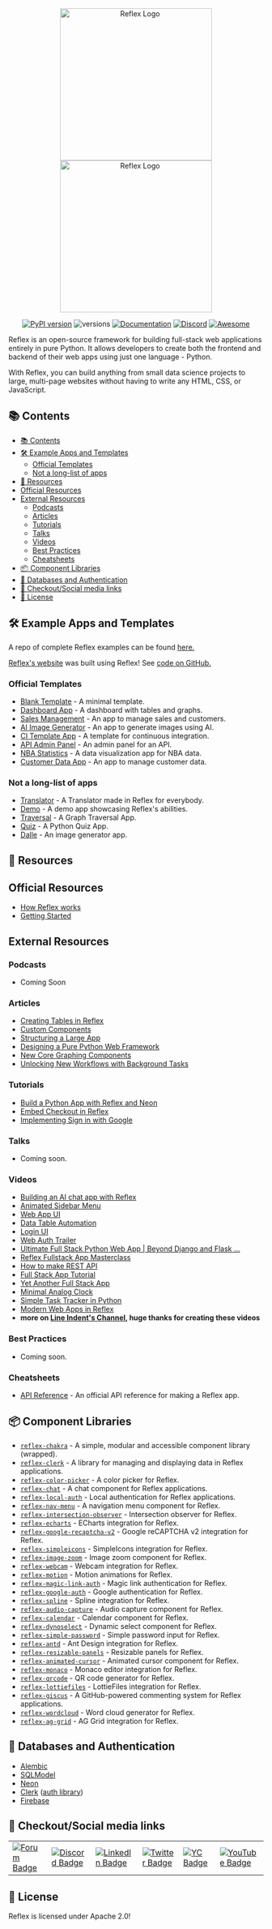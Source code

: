 <!--lint disable awesome-badge unordered-list-marker-style trailing-slash awesome-heading awesome-github awesome-toc double-link awesome-list-item no-repeat-punctuation-->
<div align="center">
    <img src="https://raw.githubusercontent.com/reflex-dev/awesome-reflex/main/images/dark_logo.svg#gh-light-mode-only" alt="Reflex Logo" width="300px">
    <img src="https://raw.githubusercontent.com/reflex-dev/awesome-reflex/main/images/light_logo.svg#gh-dark-mode-only" alt="Reflex Logo" width="300px">

[![PyPI version](https://badge.fury.io/py/reflex.svg)](https://badge.fury.io/py/reflex)
![versions](https://img.shields.io/pypi/pyversions/reflex.svg)
[![Documentation](https://img.shields.io/badge/Documentation%20-Introduction%20-%20%23007ec6)](https://reflex.dev/docs/getting-started/introduction)
[![Discord](https://img.shields.io/discord/1029853095527727165?color=%237289da&label=Discord)](https://discord.gg/T5WSbC2YtQ)
[![Awesome](https://cdn.rawgit.com/sindresorhus/awesome/d7305f38d29fed78fa85652e3a63e154dd8e8829/media/badge.svg)](https://github.com/sindresorhus/awesome)
</div>

Reflex is an open-source framework for building full-stack web applications entirely in pure Python.
It allows developers to create both the frontend and backend of their web apps using just one language - Python.

With Reflex, you can build anything from small data science projects to large, multi-page websites without having to write any HTML, CSS, or JavaScript.

## 📚 Contents

- [📚 Contents](#-contents)
- [🛠️ Example Apps and Templates](#️-example-apps-and-templates)
  - [Official Templates](#official-templates)
  - [Not a long-list of apps](#not-a-long-list-of-apps)
- [📖 Resources](#-resources)
- [Official Resources](#official-resources)
- [External Resources](#external-resources)
  - [Podcasts](#podcasts)
  - [Articles](#articles)
  - [Tutorials](#tutorials)
  - [Talks](#talks)
  - [Videos](#videos)
  - [Best Practices](#best-practices)
  - [Cheatsheets](#cheatsheets)
- [📦 Component Libraries](#-component-libraries)
- [🔐 Databases and Authentication](#-databases-and-authentication)
- [🔗 Checkout/Social media links](#-checkoutsocial-media-links)
- [📜 License](#-license)

## 🛠️ Example Apps and Templates

A repo of complete Reflex examples can be found [here.](https://github.com/reflex-dev/reflex-examples)

[Reflex's website](https://reflex.dev) was built using Reflex! See [code on GitHub.](https://github.com/reflex-dev/reflex-web)

### Official Templates

- [Blank Template](https://blank-template.reflex.run) - A minimal template.
- [Dashboard App](https://dashboard-new.reflex.run/) - A dashboard with tables and graphs.
- [Sales Management](https://sales-new.reflex.run/) - An app to manage sales and customers.
- [AI Image Generator](https://ai-image-gen.reflex.run/) - An app to generate images using AI.
- [CI Template App](https://cijob.reflex.run/) - A template for continuous integration.
- [API Admin Panel](https://api-admin-panel.reflex.run/) - An admin panel for an API.
- [NBA Statistics](https://nba-new.reflex.run/) - A data visualization app for NBA data.
- [Customer Data App](https://customer-data-app.reflex.run/) - An app to manage customer data.

### Not a long-list of apps

- [Translator](https://translator.reflex.run/) - A Translator made in Reflex for everybody.
- [Demo](https://demo.reflex.run/) - A demo app showcasing Reflex's abilities.
- [Traversal](https://traversal.reflex.run/) - A Graph Traversal App.
- [Quiz](https://quiz.reflex.run/) - A Python Quiz App.
- [Dalle](https://dalle.reflex.run/) - An image generator app.

## 📖 Resources

## Official Resources

- [How Reflex works](https://reflex.dev/docs/getting-started/how-reflex-works/)
- [Getting Started](https://reflex.dev/docs/getting-started/introduction/)

## External Resources

### Podcasts

- Coming Soon

### Articles

- [Creating Tables in Reflex](https://reflex.dev/blog/2024-06-28-using-table-component/)
- [Custom Components](https://reflex.dev/blog/2024-04-16-custom-components/)
- [Structuring a Large App](https://reflex.dev/blog/2024-03-27-structuring-a-large-app/)
- [Designing a Pure Python Web Framework](https://reflex.dev/blog/2024-03-21-reflex-architecture/)
- [New Core Graphing Components](https://reflex.dev/blog/2023-10-11-graphing-update/)
- [Unlocking New Workflows with Background Tasks](https://reflex.dev/blog/2023-09-28-unlocking-new-workflows-with-background-tasks/)

### Tutorials

- [Build a Python App with Reflex and Neon](https://neon.tech/docs/guides/reflex)
- [Embed Checkout in Reflex](https://github.com/joyhchen/reflex-embedded-checkout)
- [Implementing Sign in with Google](https://reflex.dev/blog/2023-10-25-implementing-sign-in-with-google/)

### Talks

- Coming soon.

### Videos

- [Building an AI chat app with Reflex](https://www.youtube.com/watch?v=ITOZkzjtjUA)
- [Animated Sidebar Menu](https://youtu.be/jQMsWL0g0jc?list=PLDHA4931gtc7wHBDGQOYlmcpZm7qyici7)
- [Web App UI](https://youtu.be/uBx2T7ltQK0?list=PLDHA4931gtc7wHBDGQOYlmcpZm7qyici7)
- [Data Table Automation](https://youtu.be/j8ZX6bRynZ8?list=PLDHA4931gtc7wHBDGQOYlmcpZm7qyici7)
- [Login UI](https://youtu.be/FnEXy6we_5k?list=PLDHA4931gtc7wHBDGQOYlmcpZm7qyici7)
- [Web Auth Trailer](https://youtu.be/P5rBlAzoxP0?list=PLDHA4931gtc7wHBDGQOYlmcpZm7qyici7)
- [Ultimate Full Stack Python Web App | Beyond Django and Flask ...](https://youtu.be/Gk6f3COcmYs?list=PLDHA4931gtc7wHBDGQOYlmcpZm7qyici7)
- [Reflex Fullstack App Masterclass](https://youtu.be/5lTBC8i4vWM?list=PLDHA4931gtc7wHBDGQOYlmcpZm7qyici7)
- [How to make REST API](https://youtu.be/xOXhir-kMuU?list=PLDHA4931gtc7wHBDGQOYlmcpZm7qyici7)
- [Full Stack App Tutorial](https://youtu.be/lcSKCc7Nuqw?list=PLDHA4931gtc7wHBDGQOYlmcpZm7qyici7)
- [Yet Another Full Stack App](https://youtu.be/3XT-AMLFLK0?list=PLDHA4931gtc7wHBDGQOYlmcpZm7qyici7)
- [Minimal Analog Clock](https://youtu.be/heFUIjrNWYA?list=PLDHA4931gtc7wHBDGQOYlmcpZm7qyici7)
- [Simple Task Tracker in Python](https://youtu.be/JyY2sZIrGb0?list=PLDHA4931gtc7wHBDGQOYlmcpZm7qyici7)
- [Modern Web Apps in Reflex](https://youtu.be/mwB_AVPKnxg?list=PLDHA4931gtc7wHBDGQOYlmcpZm7qyici7)
- **more on [Line Indent's Channel](https://www.youtube.com/playlist?list=PLDHA4931gtc7wHBDGQOYlmcpZm7qyici7), huge thanks for creating these videos**

### Best Practices

- Coming soon.

### Cheatsheets

- [API Reference](https://reflex.dev/docs/api-reference/app/) - An official API reference for making a Reflex app.

## 📦 Component Libraries

- [`reflex-chakra`](https://chakra.reflex.run/introduction/) - A simple, modular and accessible component library (wrapped).
- [`reflex-clerk`](https://pypi.org/project/reflex-clerk/) - A library for managing and displaying data in Reflex applications.
- [`reflex-color-picker`](https://pypi.org/project/reflex-color-picker/) - A color picker for Reflex.
- [`reflex-chat`](https://pypi.org/project/reflex-chat/) - A chat component for Reflex applications.
- [`reflex-local-auth`](https://pypi.org/project/reflex-local-auth/) - Local authentication for Reflex applications.
- [`reflex-nav-menu`](https://pypi.org/project/reflex-nav-menu/) - A navigation menu component for Reflex.
- [`reflex-intersection-observer`](https://pypi.org/project/reflex-intersection-observer/) - Intersection observer for Reflex.
- [`reflex-echarts`](https://pypi.org/project/reflex-echarts/) - ECharts integration for Reflex.
- [`reflex-google-recaptcha-v2`](https://pypi.org/project/reflex-google-recaptcha-v2/) - Google reCAPTCHA v2 integration for Reflex.
- [`reflex-simpleicons`](https://pypi.org/project/reflex-simpleicons/) - SimpleIcons integration for Reflex.
- [`reflex-image-zoom`](https://pypi.org/project/reflex-image-zoom/) - Image zoom component for Reflex.
- [`reflex-webcam`](https://pypi.org/project/reflex-webcam/) - Webcam integration for Reflex.
- [`reflex-motion`](https://pypi.org/project/reflex-motion/) - Motion animations for Reflex.
- [`reflex-magic-link-auth`](https://pypi.org/project/reflex-magic-link-auth/) - Magic link authentication for Reflex.
- [`reflex-google-auth`](https://pypi.org/project/reflex-google-auth/) - Google authentication for Reflex.
- [`reflex-spline`](https://pypi.org/project/reflex-spline/) - Spline integration for Reflex.
- [`reflex-audio-capture`](https://pypi.org/project/reflex-audio-capture/) - Audio capture component for Reflex.
- [`reflex-calendar`](https://pypi.org/project/reflex-calendar/) - Calendar component for Reflex.
- [`reflex-dynoselect`](https://pypi.org/project/reflex-dynoselect/) - Dynamic select component for Reflex.
- [`reflex-simple-password`](https://pypi.org/project/reflex-simple-password/) - Simple password input for Reflex.
- [`reflex-antd`](https://pypi.org/project/reflex-antd/) - Ant Design integration for Reflex.
- [`reflex-resizable-panels`](https://pypi.org/project/reflex-resizable-panels/) - Resizable panels for Reflex.
- [`reflex-animated-cursor`](https://pypi.org/project/reflex-animated-cursor/) - Animated cursor component for Reflex.
- [`reflex-monaco`](https://pypi.org/project/reflex-monaco/) - Monaco editor integration for Reflex.
- [`reflex-qrcode`](https://pypi.org/project/reflex-qrcode/) - QR code generator for Reflex.
- [`reflex-lottiefiles`](https://pypi.org/project/reflex-lottiefiles/) - LottieFiles integration for Reflex.
- [`reflex-giscus`](https://pypi.org/project/reflex-giscus/) - A GitHub-powered commenting system for Reflex applications.
- [`reflex-wordcloud`](https://pypi.org/project/reflex-wordcloud/) - Word cloud generator for Reflex.
- [`reflex-ag-grid`](https://pypi.org/project/reflex-ag-grid/) - AG Grid integration for Reflex.

## 🔐 Databases and Authentication

- [Alembic](https://alembic.sqlalchemy.org/en/latest/)
- [SQLModel](https://sqlmodel.tiangolo.com/)
- [Neon](https://neon.tech)
- [Clerk](https://clerk.com/) ([auth library](https://kroo.github.io/reflex-clerk/))
- [Firebase](https://youtu.be/JRGyvjjWb00?list=PLDHA4931gtc7wHBDGQOYlmcpZm7qyici7)

## 🔗 Checkout/Social media links

<div align="center">
    <table>
      <tr>
        <td><a href="https://forum.reflex.dev/"><img src="https://img.shields.io/badge/Forum-Blue?logo=forum" alt="Forum Badge"></a></td>
        <td><a href="https://discord.gg/T5WSbC2YtQ"><img src="https://img.shields.io/badge/Discord-7289DA?logo=discord" alt="Discord Badge"></a></td>
        <td><a href="https://www.linkedin.com/company/reflex-dev/"><img src="https://img.shields.io/badge/LinkedIn-0077B5?logo=linkedin" alt="LinkedIn Badge"></a></td>
        <td><a href="https://twitter.com/getreflex"><img src="https://img.shields.io/badge/X-1DA1F3?logo=X" alt="Twitter Badge"></a></td>
        <td><a href="https://www.ycombinator.com/companies/reflex"><img src="https://img.shields.io/badge/YC-007080?logo=ycombinator" alt="YC Badge"></a></td>
        <td><a href="https://www.youtube.com/@reflex-dev"><img src="https://img.shields.io/badge/YouTube-FF0000?logo=youtube" alt="YouTube Badge"></a></td>
      </tr>
    </table>
</div>

## 📜 License

Reflex is licensed under Apache 2.0!
